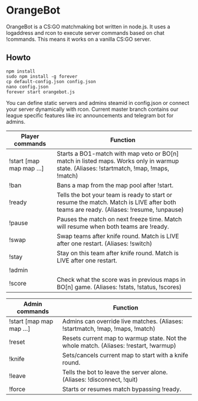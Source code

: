 # OrangeBot
OrangeBot is a CS:GO matchmaking bot written in node.js. It uses a logaddress and rcon to execute server commands based on chat !commands. This means it works on a vanilla CS:GO server.

## Howto
```
npm install
sudo npm install -g forever
cp default-config.json config.json
nano config.json
forever start orangebot.js
```
You can define static servers and admins steamid in config.json or connect your server dynamically with rcon.
Current master branch contains our league specific features like irc announcements and telegram bot for admins.

| Player commands        | Function                                                                                                                              |
|------------------------|---------------------------------------------------------------------------------------------------------------------------------------|
| !start [map map map …] | Starts a BO1-match with map veto or BO[n] match in listed maps. Works only in warmup state. (Aliases: !startmatch, !map, !maps, !match)                           |
| !ban                   | Bans a map from the map pool after !start. |
| !ready                 | Tells the bot your team is ready to start or resume the match. Match is LIVE after both teams are ready. (Aliases: !resume, !unpause) |
| !pause                 | Pauses the match on next freeze time. Match will resume when both teams are !ready.                                                   |
| !swap                  | Swap teams after knife round. Match is LIVE after one restart. (Aliases: !switch)                                                     |
| !stay                  | Stay on this team after knife round. Match is LIVE after one restart.                                                                 |
| !admin                 | 
| !score                 | Check what the score was in previous maps in BO[n] game. (Aliases: !stats, !status, !scores)                                          |

| Admin commands         | Function                                                                                                                              |
|------------------------|---------------------------------------------------------------------------------------------------------------------------------------|
| !start [map map map …] | Admins can override live matches. (Aliases: !startmatch, !map, !maps, !match)                           |
| !reset                 | Resets current map to warmup state. Not the whole match. (Aliases: !restart, !warmup)                                                 |
| !knife                 | Sets/cancels current map to start with a knife round.                                                                                 |
| !leave                 | Tells the bot to leave the server alone. (Aliases: !disconnect, !quit)                                                                |
| !force                 | Starts or resumes match bypassing !ready.                                                                                             |
